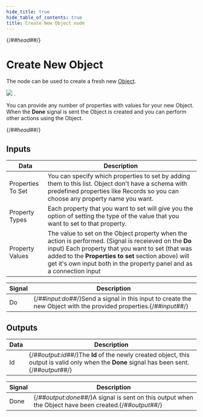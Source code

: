 ```yaml
---
hide_title: true
hide_table_of_contents: true
title: Create New Object node
---
```


{/*##head##*/}

# Create New Object

The node can be used to create a fresh new [Object](/nodes/data/object/object-node).

<div className="ndl-image-with-background l">

![](/nodes/data/object/create-new-object/create-new-object.png)
.
</div>

You can provide any number of properties with values for your new Object. When the **Done** signal is sent the Object is created and you can perform other actions using the Object.

{/*##head##*/}

## Inputs

<!-- @include "../_properties.md" // Removed because docasaurus isn't configured for importing markdown files! -->

| Data | Description |
| --- | --- |
| <span className="ndl-data">Properties To Set</span> | You can specify which properties to set by adding them to this list. Object don't have a schema with predefined properties like Records so you can choose any property name you want. |
| <span className="ndl-data">Property Types</span> | Each property that you want to set will give you the option of setting the type of the value that you want to set to that property. |
| <span className="ndl-data">Property Values</span> | The value to set on the Object property when the action is performed. (Signal is receieved on the **Do** input) Each property that you want to set (that was added to the **Properties to set** section above) will get it's own input both in the property panel and as a connection input |

| Signal                                 | Description                                                                                                 |
| -------------------------------------- | ----------------------------------------------------------------------------------------------------------- |
| <span className="ndl-signal">Do</span> | {/*##input:do##*/}Send a signal in this input to create the new Object with the provided properties.{/*##input##*/} |

## Outputs

| Data                                 | Description                                                                                                                          |
| ------------------------------------ | ------------------------------------------------------------------------------------------------------------------------------------ |
| <span className="ndl-data">Id</span> | {/*##output:id##*/}The **Id** of the newly created object, this output is valid only when the **Done** signal has been sent.{/*##output##*/} |

| Signal                                   | Description                                                                                     |
| ---------------------------------------- | ----------------------------------------------------------------------------------------------- |
| <span className="ndl-signal">Done</span> | {/*##output:done##*/}A signal is sent on this output when the Object have been created.{/*##output##*/} |
